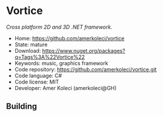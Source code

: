 # Vortice

_Cross platform 2D and 3D .NET framework._

- Home: https://github.com/amerkoleci/vortice
- State: mature
- Download: https://www.nuget.org/packages?q=Tags%3A%22Vortice%22
- Keywords: music, graphics framework
- Code repository: https://github.com/amerkoleci/vortice.git
- Code language: C#
- Code license: MIT
- Developer: Amer Koleci (amerkoleci@GH)

## Building
